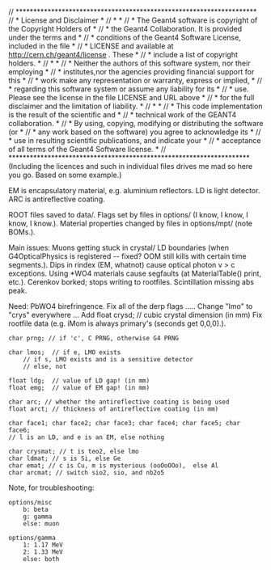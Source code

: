 
// ********************************************************************
// * License and Disclaimer                                           *
// *                                                                  *
// * The  Geant4 software  is  copyright of the Copyright Holders  of *
// * the Geant4 Collaboration.  It is provided  under  the terms  and *
// * conditions of the Geant4 Software License,  included in the file *
// * LICENSE and available at  http://cern.ch/geant4/license .  These *
// * include a list of copyright holders.                             *
// *                                                                  *
// * Neither the authors of this software system, nor their employing *
// * institutes,nor the agencies providing financial support for this *
// * work  make  any representation or  warranty, express or implied, *
// * regarding  this  software system or assume any liability for its *
// * use.  Please see the license in the file  LICENSE  and URL above *
// * for the full disclaimer and the limitation of liability.         *
// *                                                                  *
// * This  code  implementation is the result of  the  scientific and *
// * technical work of the GEANT4 collaboration.                      *
// * By using,  copying,  modifying or  distributing the software (or *
// * any work based  on the software)  you  agree  to acknowledge its *
// * use  in  resulting  scientific  publications,  and indicate your *
// * acceptance of all terms of the Geant4 Software license.          *
// ********************************************************************
(Including the licences and such in individual files drives me mad so here you go. Based on some example.)


EM is encapsulatory material, e.g. aluminium reflectors.
LD is light detector.
ARC is antireflective coating.

ROOT files saved to data/.
Flags set by files in options/ (I know, I know, I know, I know.).
Material properties changed by files in options/mpt/ (note BOMs.).


Main issues: 
	Muons getting stuck in crystal/ LD boundaries (when G4OpticalPhysics is registered -- fixed? OOM still kills with certain time segments.).
	Dips in rindex (EM, whatnot) cause optical photon v > c exceptions.
	Using *WO4 materials cause segfaults (at MaterialTable() print, etc.).
	Cerenkov borked; stops writing to rootfiles.
	Scintillation missing abs peak.


Need:
	PbWO4 birefringence.
	Fix all of the derp flags .....
	Change "lmo" to "crys" everywhere ... 
	Add float crysd; // cubic crystal dimension (in mm)
	Fix rootfile data (e.g. iMom is always primary's (seconds get 0,0,0).).


    char prng; // if 'c', C PRNG, otherwise G4 PRNG

    char lmos; 	// if e, LMO exists
   		// if s, LMO exists and is a sensitive detector 
		// else, not

    float ldg;	// value of LD gap! (in mm)
    float emg;	// value of EM gap! (in mm)

    char arc; // whether the antireflective coating is being used
    float arct; // thickness of antireflective coating (in mm)

    char face1; char face2; char face3; char face4; char face5; char face6;
    // l is an LD, and e is an EM, else nothing

    char crysmat; // t is teo2, else lmo
    char ldmat; // s is Si, else Ge
    char emat; // c is Cu, m is mysterious (ooOoOOo),  else Al
    char arcmat; // switch sio2, sio, and nb2o5 


Note, for troubleshooting:
	
	options/misc
		b: beta
		g: gamma
		else: muon

	options/gamma
		1: 1.17 MeV
		2: 1.33 MeV
		else: both





